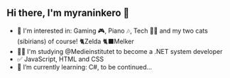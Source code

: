 ## Hi there, I'm myraninkero 👋
- 👀 I'm interested in: Gaming 🎮, Piano 🎶, Tech 👨‍💻 and my two cats (sibirians) of course! 🐈Zelda 🐈‍⬛Melker
- 👨‍🎓 I'm studying @Medieinstitutet to become a .NET system developer
- ✅ JavaScript, HTML and CSS
- 🌱 I’m currently learning: C#, to be continued...
<!--
**myraninkero/myraninkero** is a ✨ _special_ ✨ repository because its `README.md` (this file) appears on your GitHub profile.

Here are some ideas to get you started:

- 🔭 I’m currently working on ...
- 🌱 I’m currently learning ...
- 👯 I’m looking to collaborate on ...
- 🤔 I’m looking for help with ...
- 💬 Ask me about ...
- 📫 How to reach me: ...
- 😄 Pronouns: ...
- ⚡ Fun fact: ...
-->
